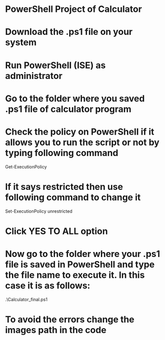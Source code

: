 # PowerShell Project of Calculator
# Download the .ps1 file on your system
# Run PowerShell (ISE) as administrator
# Go to the folder where you saved .ps1 file of calculator program
# Check the policy on PowerShell if it allows you to run the script or not by typing following command
Get-ExecutionPolicy
# If it says restricted then use following command to change it
Set-ExecutionPolicy unrestricted
# Click YES TO ALL option
# Now go to the folder where your .ps1 file is saved in PowerShell and type the file name to execute it. In this case it is as follows:
.\Calculator_final.ps1

# To avoid the errors change the images path in the code
